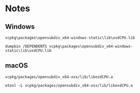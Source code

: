 # Notes

## Windows

```
vcpkg\packages\opensubdiv_x64-windows-static\lib\osdCPU.lib
```

```
dumpbin /DEPENDENTS vcpkg\packages\opensubdiv_x64-windows-static\lib\osdCPU.lib
```

## macOS

```
vcpkg/packages/opensubdiv_x64-osx/lib/libosdCPU.a
```

```
otool -L vcpkg/packages/opensubdiv_x64-osx/lib/libosdCPU.a
```
